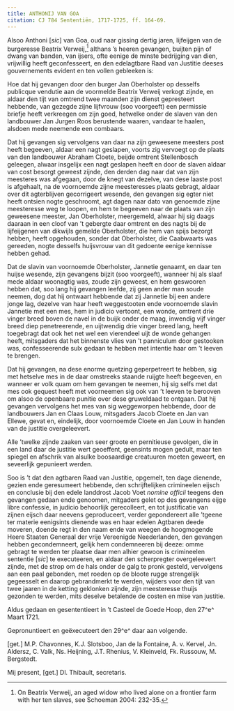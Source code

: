 ```yaml
---
title: ANTHONIJ VAN GOA
citation: CJ 784 Sententiën, 1717-1725, ff. 164-69.
---
```


Alsoo Anthoni \[*sic*\] van Goa, oud naar gissing dertig jaren, lijfeijgen van de burgeresse Beatrix Verweij,[^1] althans ’s heeren gevangen, buijten pijn of dwang van banden, van ijsers, ofte eenige de minste bedrijging van dien, vrijwillig heeft geconfesseert, en den edelagtbare Raad van Justitie deeses gouvernements evident en ten vollen gebleeken is:

Hoe dat hij gevangen door den burger Jan Oberholster op desselfs publicque vendutie aan de voormelde Beatrix Verweij verkogt zijnde, en aldaar den tijt van omtrend twee maanden zijn dienst gepresteert hebbende, van gezegde zijne lijfvrouw (soo voorgeeft) een permissie briefje heeft verkreegen om zijn goed, hetwelke onder de slaven van den landbouwer Jan Jurgen Roos berustende waaren, vandaar te haalen, alsdoen mede neemende een combaars.

Dat hij gevangen sig vervolgens van daar na zijn geweesene meesters post heeft begeeven, aldaar een nagt geslapen, voorts zig vervoegt op de plaats van den landbouwer Abraham Cloete, beijde omtrent Stellenbosch geleegen, alwaar insgelijx een nagt geslapen heeft en door de slaven aldaar van cost besorgt geweest zijnde, den derden dag naar dat van zijn meesteres was afgegaan, door de knegt van dezelve, van dese laaste post is afgehaalt, na de voornoemde zijne meesteresses plaats gebragt, aldaar over dit agterblijven gecorrigeert wesende, den gevangen sig egter niet heeft ontsien nogte geschroomt, agt dagen naar dato van genoemde zijne meesteresse weg te loopen, en hem te begeeven naar de plaats van zijn geweesene meester, Jan Oberholster, meergemeld, alwaar hij sig daags daaraan in een cloof van ’t gebergte daar omtrent en des nagts bij de lijfeijgenen van dikwijls gemelde Oberholster, die hem van spijs bezorgt hebben, heeft opgehouden, sonder dat Oberholster, die Caabwaarts was gereeden, nogte desselfs huijsvrouw van dit gedoente eenige kennisse hebben gehad.

Dat de slavin van voornoemde Oberholster, Jannetie genaamt, en daar ten huijse wesende, zijn gevangens bijzit (soo voorgeeft), wanneer hij als slaaf mede aldaar woonagtig was, zoude zijn geweest, en hem geswooren hebben dat, soo lang hij gevangen leefde, zij geen ander man soude neemen, dog dat hij ontwaart hebbende dat zij Jannetie bij een andere jonge lag, dezelve van haar heeft weggestooten ende voornoemde slavin Jannetie met een mes, hem in judicio vertoont, een wonde, omtrent drie vinger breed boven de navel in de buijk onder de maag, inwendig vijf vinger breed diep penetreerende, en uijtwendig drie vinger breed lang, heeft toegebragt dat ook het net wel een vierendeel uijt de wonde gehangen heeft, mitsgaders dat het binnenste vlies van ’t panniculum door gestooken was, confesseerende sulx gedaan te hebben met intentie haar om ’t leeven te brengen.

Dat hij gevangen, na dese enorme quetzing geperpetreert te hebben, sig met hetselve mes in de daar omstreeks staande ruijgte heeft begeeven, en wanneer er volk quam om hem gevangen te neemen, hij sig selfs met dat mes ook gequest heeft met voorneemen sig ook van ’t leeven te berooven om alsoo de openbaare punitie over dese gruweldaad te ontgaan. Dat hij gevangen vervolgens het mes van sig weggeworpen hebbende, door de landbouwers Jan en Claas Louw, mitsgaders Jacob Cloete en Jan van Ellewe, gevat en, eindelijk, door voornoemde Cloete en Jan Louw in handen van de justitie overgeleevert.

Alle ’twelke zijnde zaaken van seer groote en pernitieuse gevolgen, die in een land daar de justitie wert geoeffent, geensints mogen gedult, maar ten spiegel en afschrik van alsulke boosaardige creatuuren moeten geweert, en seveerlijk gepunieert werden.

Soo is ’t dat den agtbaren Raad van Justitie, opgemelt, ten dage dienende, gezien ende geresumeert hebbende, den schrijftelijken crimineelen eijsch en conclusie bij den edele landdrost Jacob Voet *nomine officii* teegens den gevangen gedaan ende genoomen, mitgaders gelet op des gevangens eijge libre confessie, in judicio behoorlijk gerecolleert, en tot justificatie van zijnen eijsch daar neevens geproduceert, verder gepondereert alle ’tgeene ter materie eenigsints dienende was en haar edelen Agtbaren deede moveren, doende regt in den naam ende van weegen de hoogmogende Heere Staaten Generaal der vrije Vereenigde Neederlanden, den gevangen hebben gecondemneert, gelijk hem condemneeren bij deeze: omme gebragt te werden ter plaatse daar men alhier gewoon is crimineelen sententie \[*sic*\] te executeeren, en aldaar den scherpregter overgeleevert zijnde, met de strop om de hals onder de galg te pronk gesteld, vervolgens aan een paal gebonden, met roeden op de bloote rugge strengelijk gegeesselt en daarop gebrandmerkt te werden, wijders voor den tijt van twee jaaren in de ketting geklonken zijnde, zijn meesteresse thuijs gezonden te werden, mits deselve betalende de costen en mise van justitie.

Aldus gedaan en gesententieert in ’t Casteel de Goede Hoop, den 27^e^ Maart 1721.

Gepronuntieert en geëxecuteert den 29^e^ daar aan volgende.

\[get.\] M.P. Chavonnes, K.J. Slotsboo, Jan de la Fontaine, A. v. Kervel, Jn. Aldersz, C. Valk, Ns. Heijning, J.T. Rhenius, V. Kleinveld, Fk. Russouw, M. Bergstedt.

Mij present, \[get.\] Dl. Thibault, secretaris.

[^1]: On Beatrix Verweij, an aged widow who lived alone on a frontier farm with her ten slaves, see Schoeman 2004: 232-35.
